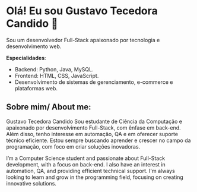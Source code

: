 # Olá! Eu sou Gustavo Tecedora Candido 👋

Sou um desenvolvedor Full-Stack apaixonado por tecnologia e desenvolvimento web.

**Especialidades**:
- Backend: Python, Java, MySQL.
- Frontend: HTML, CSS, JavaScript.
- Desenvolvimento de sistemas de gerenciamento, e-commerce e plataformas web.

## Sobre mim/ About me: 
Gustavo Tecedora Candido
Sou estudante de Ciência da Computação e apaixonado por desenvolvimento Full-Stack, com ênfase em back-end. Além disso, tenho interesse em automação, QA e em oferecer suporte técnico eficiente. Estou sempre buscando aprender e crescer no campo da programação, com foco em criar soluções inovadoras.

I’m a Computer Science student and passionate about Full-Stack development, with a focus on back-end. I also have an interest in automation, QA, and providing efficient technical support. I'm always looking to learn and grow in the programming field, focusing on creating innovative solutions.

